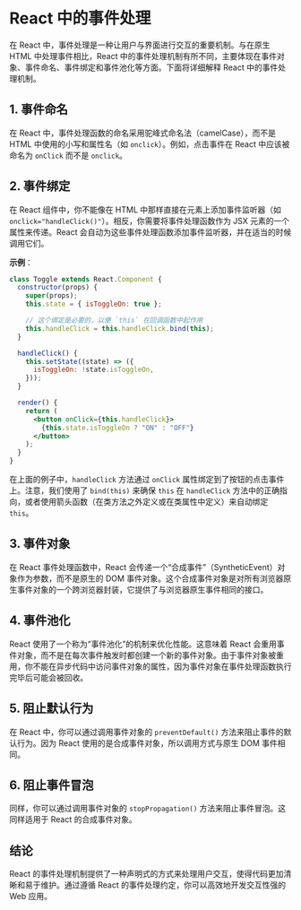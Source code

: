 # React 中的事件处理

在 React 中，事件处理是一种让用户与界面进行交互的重要机制。与在原生 HTML 中处理事件相比，React 中的事件处理机制有所不同，主要体现在事件对象、事件命名、事件绑定和事件池化等方面。下面将详细解释 React 中的事件处理机制。

## 1. 事件命名

在 React 中，事件处理函数的命名采用驼峰式命名法（camelCase），而不是 HTML 中使用的小写和属性名（如 `onclick`）。例如，点击事件在 React 中应该被命名为 `onClick` 而不是 `onclick`。

## 2. 事件绑定

在 React 组件中，你不能像在 HTML 中那样直接在元素上添加事件监听器（如 `onclick="handleClick()"`）。相反，你需要将事件处理函数作为 JSX 元素的一个属性来传递。React 会自动为这些事件处理函数添加事件监听器，并在适当的时候调用它们。

**示例**：

```jsx
class Toggle extends React.Component {
  constructor(props) {
    super(props);
    this.state = { isToggleOn: true };

    // 这个绑定是必要的，以便 `this` 在回调函数中起作用
    this.handleClick = this.handleClick.bind(this);
  }

  handleClick() {
    this.setState((state) => ({
      isToggleOn: !state.isToggleOn,
    }));
  }

  render() {
    return (
      <button onClick={this.handleClick}>
        {this.state.isToggleOn ? "ON" : "OFF"}
      </button>
    );
  }
}
```

在上面的例子中，`handleClick` 方法通过 `onClick` 属性绑定到了按钮的点击事件上。注意，我们使用了 `bind(this)` 来确保 `this` 在 `handleClick` 方法中的正确指向，或者使用箭头函数（在类方法之外定义或在类属性中定义）来自动绑定 `this`。

## 3. 事件对象

在 React 事件处理函数中，React 会传递一个“合成事件”（SyntheticEvent）对象作为参数，而不是原生的 DOM 事件对象。这个合成事件对象是对所有浏览器原生事件对象的一个跨浏览器封装，它提供了与浏览器原生事件相同的接口。

## 4. 事件池化

React 使用了一个称为“事件池化”的机制来优化性能。这意味着 React 会重用事件对象，而不是在每次事件触发时都创建一个新的事件对象。由于事件对象被重用，你不能在异步代码中访问事件对象的属性，因为事件对象在事件处理函数执行完毕后可能会被回收。

## 5. 阻止默认行为

在 React 中，你可以通过调用事件对象的 `preventDefault()` 方法来阻止事件的默认行为。因为 React 使用的是合成事件对象，所以调用方式与原生 DOM 事件相同。

## 6. 阻止事件冒泡

同样，你可以通过调用事件对象的 `stopPropagation()` 方法来阻止事件冒泡。这同样适用于 React 的合成事件对象。

## 结论

React 的事件处理机制提供了一种声明式的方式来处理用户交互，使得代码更加清晰和易于维护。通过遵循 React 的事件处理约定，你可以高效地开发交互性强的 Web 应用。

